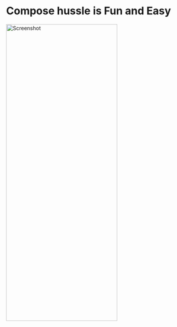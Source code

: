 <!DOCTYPE html>
<html>
<head>
    <title>Hussle</title>
</head>
<body>
    <h1>Compose hussle is Fun and Easy</h1>
    <img src="https://github.com/Areeb786123/hussle/assets/56149022/24825017-36cb-4f2f-8ae8-c2aa995755d4" alt="Screenshot" width="300" height="800">
</body>
</html>
